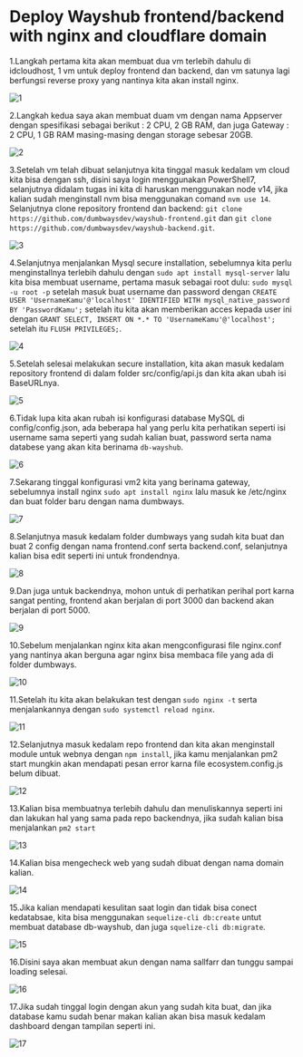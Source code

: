 # Deploy Wayshub frontend/backend with nginx and cloudflare domain

1.Langkah pertama kita akan membuat dua vm terlebih dahulu di idcloudhost, 1 vm untuk deploy frontend dan backend, dan vm satunya lagi berfungsi reverse proxy yang nantinya kita akan install nginx.

![1](/stage-2/week-1/wayshub-&-nginx/img/1.png)

2.Langkah kedua saya akan membuat duam vm dengan nama Appserver dengan spesifikasi sebagai berikut : 2 CPU, 2 GB RAM, dan juga Gateway : 2 CPU, 1 GB RAM masing-masing dengan storage sebesar 20GB.

![2](/stage-2/week-1/wayshub-&-nginx/img/2.png)

3.Setelah vm telah dibuat selanjutnya kita tinggal masuk kedalam vm cloud kita bisa dengan ssh, disini saya login menggunakan PowerShell7, selanjutnya didalam tugas ini kita di haruskan menggunakan node v14, jika kalian sudah menginstall nvm bisa menggunakan comand `nvm use 14`. Selanjutnya clone repository frontend dan backend: `git clone https://github.com/dumbwaysdev/wayshub-frontend.git` dan `git clone https://github.com/dumbwaysdev/wayshub-backend.git`.

![3](/stage-2/week-1/wayshub-&-nginx/img/3.png)

4.Selanjutnya menjalankan Mysql secure installation, sebelumnya kita perlu menginstallnya terlebih dahulu dengan `sudo apt install mysql-server` lalu kita bisa membuat username, pertama masuk sebagai root dulu: `sudo mysql -u root -p` setelah masuk buat username dan password dengan `CREATE USER 'UsernameKamu'@'localhost' IDENTIFIED WITH mysql_native_password BY 'PasswordKamu';` setelah itu kita akan memberikan acces kepada user ini dengan `GRANT SELECT, INSERT ON *.* TO 'UsernameKamu'@'localhost';` setelah itu `FLUSH PRIVILEGES;`.

![4](/stage-2/week-1/wayshub-&-nginx/img/4.png)

5.Setelah selesai melakukan secure installation, kita akan masuk kedalam repository frontend di dalam folder src/config/api.js dan kita akan ubah isi BaseURLnya.

![5](/stage-2/week-1/wayshub-&-nginx/img/5.png)

6.Tidak lupa kita akan rubah isi konfigurasi database MySQL di config/config.json, ada beberapa hal yang perlu kita perhatikan seperti isi username sama seperti yang sudah kalian buat, password serta nama databese yang akan kita berinama `db-wayshub`.

![6](/stage-2/week-1/wayshub-&-nginx/img/6.png)

7.Sekarang tinggal konfigurasi vm2 kita yang berinama gateway, sebelumnya install nginx `sudo apt install nginx` lalu masuk ke /etc/nginx dan buat folder baru dengan nama dumbways.

![7](/stage-2/week-1/wayshub-&-nginx/img/7.png)

8.Selanjutnya masuk kedalam folder dumbways yang sudah kita buat dan buat 2 config dengan nama frontend.conf serta backend.conf, selanjutnya kalian bisa edit seperti ini untuk frondendnya.

![8](/stage-2/week-1/wayshub-&-nginx/img/8.png)

9.Dan juga untuk backendnya, mohon untuk di perhatikan perihal port karna sangat penting, frontend akan berjalan di port 3000 dan backend akan berjalan di port 5000.

![9](/stage-2/week-1/wayshub-&-nginx/img/9.png)

10.Sebelum menjalankan nginx kita akan mengconfigurasi file nginx.conf yang nantinya akan berguna agar nginx bisa membaca file yang ada di folder dumbways.

![10](/stage-2/week-1/wayshub-&-nginx/img/10.png)

11.Setelah itu kita akan belakukan test dengan `sudo nginx -t` serta menjalankannya dengan `sudo systemctl reload nginx`.

![11](/stage-2/week-1/wayshub-&-nginx/img/11.png)

12.Selanjutnya masuk kedalam repo frontend dan kita akan menginstall module untuk webnya dengan `npm install`, jika kamu menjalankan pm2 start mungkin akan mendapati pesan error karna file ecosystem.config.js belum dibuat.

![12](/stage-2/week-1/wayshub-&-nginx/img/12.png)

13.Kalian bisa membuatnya terlebih dahulu dan menuliskannya seperti ini dan lakukan hal yang sama pada repo backendnya, jika sudah kalian bisa menjalankan `pm2 start`

![13](/stage-2/week-1/wayshub-&-nginx/img/13.png)

14.Kalian bisa mengecheck web yang sudah dibuat dengan nama domain kalian.

![14](/stage-2/week-1/wayshub-&-nginx/img/14.png)

15.Jika kalian mendapati kesulitan saat login dan tidak bisa conect kedatabsae, kita bisa menggunakan `sequelize-cli db:create` untut membuat database db-wayshub, dan juga `squelize-cli db:migrate`.

![15](/stage-2/week-1/wayshub-&-nginx/img/15.png)

16.Disini saya akan membuat akun dengan nama sallfarr dan tunggu sampai loading selesai.

![16](/stage-2/week-1/wayshub-&-nginx/img/16.png)

17.Jika sudah tinggal login dengan akun yang sudah kita buat, dan jika database kamu sudah benar makan kalian akan bisa masuk kedalam dashboard dengan tampilan seperti ini.

![17](/stage-2/week-1/wayshub-&-nginx/img/17.png)
